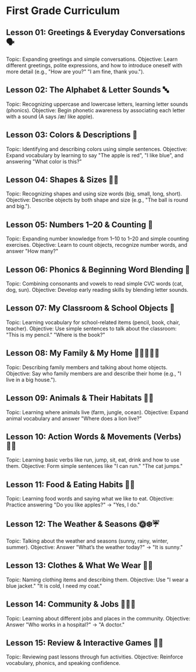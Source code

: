 # First Grade Curriculum
## Lesson 01: Greetings & Everyday Conversations 🗣️
Topic: Expanding greetings and simple conversations.
Objective: Learn different greetings, polite expressions, and how to introduce oneself with more detail (e.g., "How are you?" "I am fine, thank you.").

## Lesson 02: The Alphabet & Letter Sounds 🔤
Topic: Recognizing uppercase and lowercase letters, learning letter sounds (phonics).
Objective: Begin phonetic awareness by associating each letter with a sound (A says /æ/ like apple).

## Lesson 03: Colors & Descriptions 🎨
Topic: Identifying and describing colors using simple sentences.
Objective: Expand vocabulary by learning to say "The apple is red", "I like blue", and answering "What color is this?"

## Lesson 04: Shapes & Sizes 🔺🔵
Topic: Recognizing shapes and using size words (big, small, long, short).
Objective: Describe objects by both shape and size (e.g., "The ball is round and big.").

## Lesson 05: Numbers 1–20 & Counting 🔢
Topic: Expanding number knowledge from 1–10 to 1–20 and simple counting exercises.
Objective: Learn to count objects, recognize number words, and answer "How many?"

## Lesson 06: Phonics & Beginning Word Blending 📖
Topic: Combining consonants and vowels to read simple CVC words (cat, dog, sun).
Objective: Develop early reading skills by blending letter sounds.

## Lesson 07: My Classroom & School Objects 🎒
Topic: Learning vocabulary for school-related items (pencil, book, chair, teacher).
Objective: Use simple sentences to talk about the classroom: "This is my pencil." "Where is the book?"

## Lesson 08: My Family & My Home 🏡👨‍👩‍👧‍👦
Topic: Describing family members and talking about home objects.
Objective: Say who family members are and describe their home (e.g., "I live in a big house.").

## Lesson 09: Animals & Their Habitats 🦁🐠
Topic: Learning where animals live (farm, jungle, ocean).
Objective: Expand animal vocabulary and answer "Where does a lion live?"

## Lesson 10: Action Words & Movements (Verbs) 🏃‍♂️
Topic: Learning basic verbs like run, jump, sit, eat, drink and how to use them.
Objective: Form simple sentences like "I can run." "The cat jumps."

## Lesson 11: Food & Eating Habits 🍎🥪
Topic: Learning food words and saying what we like to eat.
Objective: Practice answering "Do you like apples?" → "Yes, I do."

## Lesson 12: The Weather & Seasons 🌞❄️☔
Topic: Talking about the weather and seasons (sunny, rainy, winter, summer).
Objective: Answer "What’s the weather today?" → "It is sunny."

## Lesson 13: Clothes & What We Wear 👕🧥
Topic: Naming clothing items and describing them.
Objective: Use "I wear a blue jacket." "It is cold, I need my coat."

## Lesson 14: Community & Jobs 🚒👩‍⚕️
Topic: Learning about different jobs and places in the community.
Objective: Answer "Who works in a hospital?" → "A doctor."

## Lesson 15: Review & Interactive Games 🎯🎉
Topic: Reviewing past lessons through fun activities.
Objective: Reinforce vocabulary, phonics, and speaking confidence.
